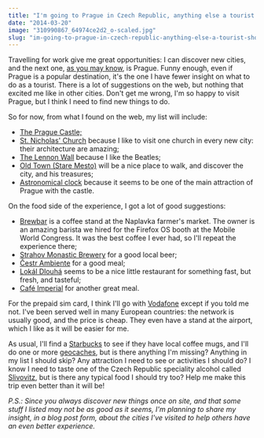 ```yaml
---
title: "I'm going to Prague in Czech Republic, anything else a tourist should do?"
date: "2014-03-20"
image: "310990867_64974ce2d2_o-scaled.jpg"
slug: "im-going-to-prague-in-czech-republic-anything-else-a-tourist-should-do"
---
```


Travelling for work give me great opportunities: I can discover new cities, and the next one, [as you may know](http://fred.dev/ill-speak-at-praguejs-in-prague-czech-republic/ "I’ll speak at PragueJS, in Prague, Czech Republic"), is Prague. Funny enough, even if Prague is a popular destination, it's the one I have fewer insight on what to do as a tourist. There is a lot of suggestions on the web, but nothing that excited me like in other cities. Don't get me wrong, I'm so happy to visit Prague, but I think I need to find new things to do.

So for now, from what I found on the web, my list will include:

- [The Prague Castle;](https://www.hrad.cz/en/prague-castle/prague-castle-tourist-information/visit-of-prague-castle.shtml "The Prague Castle website")
- [St. Nicholas' Church](http://www.stnicholas.cz/en/ "St. Nicholas' Church website") because I like to visit one church in every new city: their architecture are amazing;
- [The Lennon Wall](https://en.wikipedia.org/wiki/Lennon_Wall "The Lennon Wall Wikipedia page") because I like the Beatles;
- [Old Town (Stare Mesto)](https://www.czech.cz/en/Discover-CZ/Facts-about-the-Czech-Republic/Old-Town-%28Stare-Mesto%29 "Old Town (Stare Mesto) website") will be a nice place to walk, and discover the city, and his treasures;
- [Astronomical clock](https://en.wikipedia.org/wiki/Prague_astronomical_clock "Prague Astronomical Clock Wikipedia page") because it seems to be one of the main attraction of Prague with the castle.

On the food side of the experience, I got a lot of good suggestions:

- [Brewbar](https://www.facebook.com/pages/Brewbar/491780760907331 "Brewbar Facebook page") is a coffee stand at the Naplavka farmer's market. The owner is an amazing barista we hired for the Firefox OS booth at the Mobile World Congress. It was the best coffee I ever had, so I'll repeat the experience there;
- [Strahov Monastic Brewery](https://www.klasterni-pivovar.cz/ "Strahov Monastic Brewery website") for a good local beer;
- [Čestr Ambiente](http://cestr.ambi.cz/en/ "Čestr Ambiente website") for a good meal;
- [Lokál Dlouhá](http://lokal-dlouha.ambi.cz/en/ "Lokál Dlouhá website") seems to be a nice little restaurant for something fast, but fresh, and tasteful;
- [Café Imperial](https://www.cafeimperial.cz/en/ "Café Imperial website") for another great meal.

For the prepaid sim card, I think I'll go with [Vodafone](https://www.vodafone.cz/en/ "Vodafone Czech Republic website") except if you told me not. I've been served well in many European countries: the network is usually good, and the price is cheap. They even have a stand at the airport, which I like as it will be easier for me.

As usual, I'll find a [Starbucks](https://www.starbuckscoffee.cz/ "Czech Republic Starbucks") to see if they have local coffee mugs, and I'll do one or more [geocaches](https://www.geocaching.com/profile/?guid=7feede35-46e4-45da-a4d7-4c4bef7b729c "My Geocaching profile"), but is there anything I'm missing? Anything in my list I should skip? Any attraction I need to see or activities I should do? I know I need to taste one of the Czech Republic speciality alcohol called [Slivovitz](https://en.wikipedia.org/wiki/Slivovitz "Slivovitz Wikipedia Article"), but is there any typical food I should try too? Help me make this trip even better than it will be!

_P.S.: Since you always discover new things once on site, and that some stuff I listed may not be as good as it seems, I'm planning to share my insight, in a blog post form, about the cities I've visited to help others have an even better experience._
